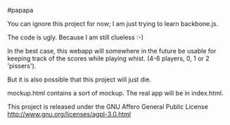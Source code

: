 #papapa

You can ignore this project for now; I am just trying to
learn backbone.js.

The code is ugly. Because I am still clueless :-)

In the best case, this webapp will somewhere in the future
be usable for keeping track of the scores while playing
whist. (4-6 players, 0, 1 or 2 'pissers').

But it is also possible that this project will just die.

mockup.html contains a sort of mockup. The real app will be in
index.html.

This project is released under the GNU Affero General Public License
http://www.gnu.org/licenses/agpl-3.0.html
